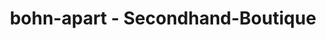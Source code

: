 ---
title: "bohn-apart - Secondhand-Boutique"
url: /bad-duerkheim/bohn-apart-secondhand-boutique/
shop: Kleidung
---